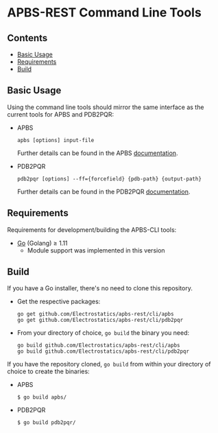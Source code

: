 # APBS-REST Command Line Tools

## Contents
- [Basic Usage](#basic-usage)
- [Requirements](#requirements)
- [Build](#build)

## Basic Usage
Using the command line tools should mirror the same interface as the current tools for APBS and PDB2PQR:
- APBS
    ```shell
    apbs [options] input-file
    ```
    Further details can be found in the APBS [documentation](https://apbs-pdb2pqr.readthedocs.io/en/latest/apbs/invoking.html).

- PDB2PQR
    ```shell
    pdb2pqr [options] --ff={forcefield} {pdb-path} {output-path}
    ```
    Further details can be found in the PDB2PQR [documentation](https://apbs-pdb2pqr.readthedocs.io/en/latest/pdb2pqr/invoking.html).


## Requirements
Requirements for development/building the APBS-CLI tools: 
- [Go](https://golang.org/dl/) (Golang) &ge; 1.11
    - Module support was implemented in this version

## Build
If you have a Go installer, there's no need to clone this repository.
- Get the respective packages:
    ```shell
    go get github.com/Electrostatics/apbs-rest/cli/apbs
    go get github.com/Electrostatics/apbs-rest/cli/pdb2pqr
    ```
- From your directory of choice, ```go build``` the binary you need:
    ```shell
    go build github.com/Electrostatics/apbs-rest/cli/apbs
    go build github.com/Electrostatics/apbs-rest/cli/pdb2pqr
    ```

If you have the repository cloned, ```go build``` from within your directory of choice to create the binaries:
- APBS
  ```shell
  $ go build apbs/
  ```

- PDB2PQR
  ```shell
  $ go build pdb2pqr/
  ```
